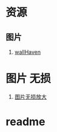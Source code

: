 # 资源

## 图片

1. [wallHaven](https://wallhaven.cc/)

# 图片 无损

1. [图片无损放大](http://waifu2x.udp.jp/index.zh-CN.html)

# readme
